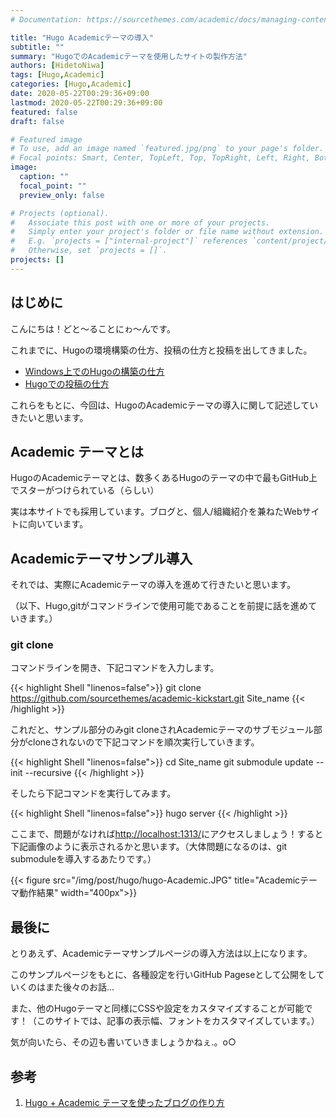 ```yaml
---
# Documentation: https://sourcethemes.com/academic/docs/managing-content/

title: "Hugo Academicテーマの導入"
subtitle: ""
summary: "HugoでのAcademicテーマを使用したサイトの製作方法"
authors: [HidetoNiwa]
tags: [Hugo,Academic]
categories: [Hugo,Academic]
date: 2020-05-22T00:29:36+09:00
lastmod: 2020-05-22T00:29:36+09:00
featured: false
draft: false

# Featured image
# To use, add an image named `featured.jpg/png` to your page's folder.
# Focal points: Smart, Center, TopLeft, Top, TopRight, Left, Right, BottomLeft, Bottom, BottomRight.
image:
  caption: ""
  focal_point: ""
  preview_only: false

# Projects (optional).
#   Associate this post with one or more of your projects.
#   Simply enter your project's folder or file name without extension.
#   E.g. `projects = ["internal-project"]` references `content/project/deep-learning/index.md`.
#   Otherwise, set `projects = []`.
projects: []
---
```


## はじめに

こんにちは！どと～ることにゎ～んです。

これまでに、Hugoの環境構築の仕方、投稿の仕方と投稿を出してきました。

- [Windows上でのHugoの構築の仕方](https://www.hahahahaha-nnn.work/post/hugo_in_windows/)
- [Hugoでの投稿の仕方](https://www.hahahahaha-nnn.work/post/how_to_hugo_post/)

これらをもとに、今回は、HugoのAcademicテーマの導入に関して記述していきたいと思います。

## Academic テーマとは

HugoのAcademicテーマとは、数多くあるHugoのテーマの中で最もGitHub上でスターがつけられている（らしい）

実は本サイトでも採用しています。ブログと、個人/組織紹介を兼ねたWebサイトに向いています。

## Academicテーマサンプル導入

それでは、実際にAcademicテーマの導入を進めて行きたいと思います。

（以下、Hugo,gitがコマンドラインで使用可能であることを前提に話を進めていきます。）

### git clone

コマンドラインを開き、下記コマンドを入力します。

{{< highlight Shell "linenos=false">}}
git clone https://github.com/sourcethemes/academic-kickstart.git Site_name
{{< /highlight >}}

これだと、サンプル部分のみgit cloneされAcademicテーマのサブモジュール部分がcloneされないので下記コマンドを順次実行していきます。

{{< highlight Shell "linenos=false">}}
cd Site_name
git submodule update --init --recursive
{{< /highlight >}}

そしたら下記コマンドを実行してみます。

{{< highlight Shell "linenos=false">}}
hugo server
{{< /highlight >}}

ここまで、問題がなければ[http://localhost:1313/](http://localhost:1313/)にアクセスしましょう！すると下記画像のように表示されるかと思います。（大体問題になるのは、git submoduleを導入するあたりです。）

{{< figure src="/img/post/hugo/hugo-Academic.JPG" title="Academicテーマ動作結果" width="400px">}}

## 最後に

とりあえず、Academicテーマサンプルページの導入方法は以上になります。

このサンプルページをもとに、各種設定を行いGitHub Pageseとして公開をしていくのはまた後々のお話...

また、他のHugoテーマと同様にCSSや設定をカスタマイズすることが可能です！（このサイトでは、記事の表示幅、フォントをカスタマイズしています。）

気が向いたら、その辺も書いていきましょうかねぇ.。o○

## 参考

1. [Hugo + Academic テーマを使ったブログの作り方](https://qiita.com/harumaxy/items/58e7e4273c61e7e260b3)
